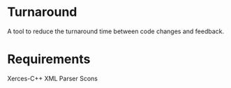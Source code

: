 # Turnaround
A tool to reduce the turnaround time between code changes and feedback.

# Requirements
Xerces-C++ XML Parser
Scons
